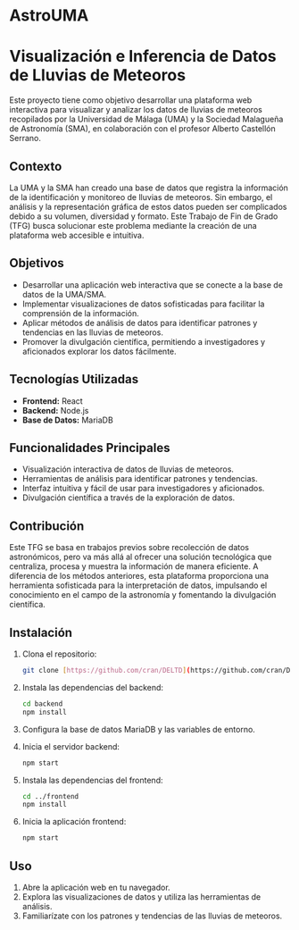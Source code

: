# AstroUMA
# Visualización e Inferencia de Datos de Lluvias de Meteoros

Este proyecto tiene como objetivo desarrollar una plataforma web interactiva para visualizar y analizar los datos de lluvias de meteoros recopilados por la Universidad de Málaga (UMA) y la Sociedad Malagueña de Astronomía (SMA), en colaboración con el profesor Alberto Castellón Serrano.

## Contexto

La UMA y la SMA han creado una base de datos que registra la información de la identificación y monitoreo de lluvias de meteoros. Sin embargo, el análisis y la representación gráfica de estos datos pueden ser complicados debido a su volumen, diversidad y formato. Este Trabajo de Fin de Grado (TFG) busca solucionar este problema mediante la creación de una plataforma web accesible e intuitiva.

## Objetivos

* Desarrollar una aplicación web interactiva que se conecte a la base de datos de la UMA/SMA.
* Implementar visualizaciones de datos sofisticadas para facilitar la comprensión de la información.
* Aplicar métodos de análisis de datos para identificar patrones y tendencias en las lluvias de meteoros.
* Promover la divulgación científica, permitiendo a investigadores y aficionados explorar los datos fácilmente.

## Tecnologías Utilizadas

* **Frontend:** React
* **Backend:** Node.js
* **Base de Datos:** MariaDB

## Funcionalidades Principales

* Visualización interactiva de datos de lluvias de meteoros.
* Herramientas de análisis para identificar patrones y tendencias.
* Interfaz intuitiva y fácil de usar para investigadores y aficionados.
* Divulgación científica a través de la exploración de datos.

## Contribución

Este TFG se basa en trabajos previos sobre recolección de datos astronómicos, pero va más allá al ofrecer una solución tecnológica que centraliza, procesa y muestra la información de manera eficiente. A diferencia de los métodos anteriores, esta plataforma proporciona una herramienta sofisticada para la interpretación de datos, impulsando el conocimiento en el campo de la astronomía y fomentando la divulgación científica.

## Instalación

1.  Clona el repositorio:

    ```bash
    git clone [https://github.com/cran/DELTD](https://github.com/cran/DELTD)
    ```

2.  Instala las dependencias del backend:

    ```bash
    cd backend
    npm install
    ```

3.  Configura la base de datos MariaDB y las variables de entorno.
4.  Inicia el servidor backend:

    ```bash
    npm start
    ```

5.  Instala las dependencias del frontend:

    ```bash
    cd ../frontend
    npm install
    ```

6.  Inicia la aplicación frontend:

    ```bash
    npm start
    ```

## Uso

1.  Abre la aplicación web en tu navegador.
2.  Explora las visualizaciones de datos y utiliza las herramientas de análisis.
3.  Familiarízate con los patrones y tendencias de las lluvias de meteoros.

